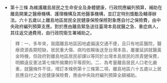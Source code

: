 * 第十三條 為維護離島居民之生命安全及身體健康，行政院應編列預算，補助在離島開業之醫療機構、護理機構及其他醫事機構，並訂定特別獎勵及輔導辦法。六十五歲以上離島地區居民全民健康保險保險對象應自付之保險費，由中央政府編列預算支應。對於應由離島緊急送往臺灣本島就醫之急、重症病人，其往返交通費用，由行政院衛生署補助之。

> 釋：一、多年來，我國離島地區因地處偏遠交通不便，且只有地區醫院，醫療資源長期短缺，居民重大傷、病均依賴後送至台灣本島，屢屢延誤就醫黃金時機，但政府對離島地區居民卻課以等同於台灣本島居民的昂貴健保費，明顯違反憲法第七條所揭櫫的平等原則。二、為考量離島居民人口老化嚴重，就醫條件不佳，增訂本條例第十三條第二項，離島地區六十五歲以上居民應自付之全民健康保險費，應由中央政府編列預算全額補助。

